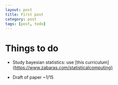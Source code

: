 ```yaml
---
layout: post
title: First post
category: post
tags: [post, todo]
---
```


# Things to do

* Study bayesian statistics: use [this curriculum]{https://www.zabaras.com/statisticalcomputing}

* Draft of paper ~1/15
